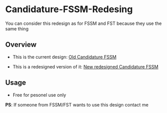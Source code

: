 # Candidature-FSSM-Redesing

You can consider this redesign as for FSSM and FST because they use the same thing

## Overview
* This is the current design: [Old Candidature FSSM](http://candidaturemaster-fssm.uca.ma/)

* This is a redesigned version of it: [New redesigned Candidature FSSM](https://bit.ly/redesigned-candidature-FSSM)

## Usage
* Free for pesonel use only

**PS**: If someone from FSSM/FST wants to use this design contact me
